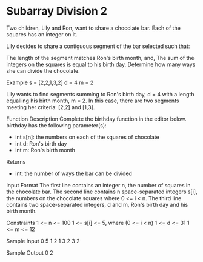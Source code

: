 # Subarray Division 2
 
Two children, Lily and Ron, want to share a chocolate bar. Each of the squares has an integer on it.

Lily decides to share a contiguous segment of the bar selected such that:

The length of the segment matches Ron's birth month, and,
The sum of the integers on the squares is equal to his birth day.
Determine how many ways she can divide the chocolate.

Example
s = [2,2,1,3,2]
d = 4
m = 2

Lily wants to find segments summing to Ron's birth day, d = 4  with a length equalling his birth month, m = 2. In this case, there are two segments meeting her criteria: [2,2] and [1,3].

Function Description
Complete the birthday function in the editor below.
birthday has the following parameter(s):
- int s[n]: the numbers on each of the squares of chocolate
- int d: Ron's birth day
- int m: Ron's birth month

Returns
- int: the number of ways the bar can be divided

Input Format
The first line contains an integer n, the number of squares in the chocolate bar.
The second line contains n space-separated integers s[i], the numbers on the chocolate squares where 0 <= i < n.
The third line contains two space-separated integers, d and m, Ron's birth day and his birth month.

Constraints
1 <= n <= 100
1 <= s[i] <= 5, where (0 <= i < n)
1 <= d <= 31
1 <= m <= 12

Sample Input 0
5
1 2 1 3 2
3 2

Sample Output 0
2

